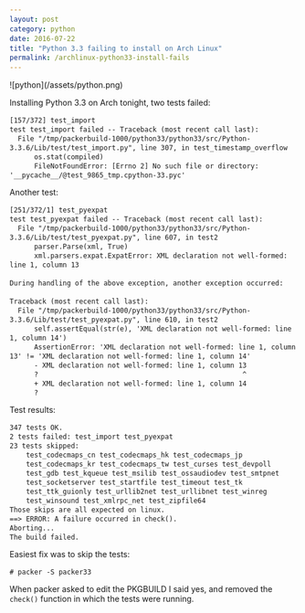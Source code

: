```yaml
---
layout: post
category: python
date: 2016-07-22
title: "Python 3.3 failing to install on Arch Linux"
permalink: /archlinux-python33-install-fails
---
```

<div class="wide-logos" markdown="1">
![python](/assets/python.png)
</div>

Installing Python 3.3 on Arch tonight, two tests failed:

    [157/372] test_import
    test test_import failed -- Traceback (most recent call last):
      File "/tmp/packerbuild-1000/python33/python33/src/Python-3.3.6/Lib/test/test_import.py", line 307, in test_timestamp_overflow
          os.stat(compiled)
          FileNotFoundError: [Errno 2] No such file or directory: '__pycache__/@test_9865_tmp.cpython-33.pyc'

Another test:

    [251/372/1] test_pyexpat
    test test_pyexpat failed -- Traceback (most recent call last):
      File "/tmp/packerbuild-1000/python33/python33/src/Python-3.3.6/Lib/test/test_pyexpat.py", line 607, in test2
          parser.Parse(xml, True)
          xml.parsers.expat.ExpatError: XML declaration not well-formed: line 1, column 13

    During handling of the above exception, another exception occurred:

    Traceback (most recent call last):
      File "/tmp/packerbuild-1000/python33/python33/src/Python-3.3.6/Lib/test/test_pyexpat.py", line 610, in test2
          self.assertEqual(str(e), 'XML declaration not well-formed: line 1, column 14')
          AssertionError: 'XML declaration not well-formed: line 1, column 13' != 'XML declaration not well-formed: line 1, column 14'
          - XML declaration not well-formed: line 1, column 13
          ?                                                  ^
          + XML declaration not well-formed: line 1, column 14
          ?

Test results:

    347 tests OK.
    2 tests failed: test_import test_pyexpat
    23 tests skipped:
        test_codecmaps_cn test_codecmaps_hk test_codecmaps_jp
        test_codecmaps_kr test_codecmaps_tw test_curses test_devpoll
        test_gdb test_kqueue test_msilib test_ossaudiodev test_smtpnet
        test_socketserver test_startfile test_timeout test_tk
        test_ttk_guionly test_urllib2net test_urllibnet test_winreg
        test_winsound test_xmlrpc_net test_zipfile64
    Those skips are all expected on linux.
    ==> ERROR: A failure occurred in check().
    Aborting...
    The build failed.

Easiest fix was to skip the tests:

    # packer -S packer33

When packer asked to edit the PKGBUILD I said yes, and removed the `check()`
function in which the tests were running.
